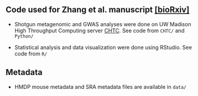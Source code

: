 ## Code used for Zhang et al. manuscript [[bioRxiv]](https://www.biorxiv.org/content/10.1101/2024.02.28.582610v1)

- Shotgun metagenomic and GWAS analyses were done on UW Madison High Throughput Computing server [CHTC](https://chtc.cs.wisc.edu/). See code from `CHTC/` and `Python/`

- Statistical analysis and data visualization were done using RStudio. See code from `R/`

## Metadata

- HMDP mouse metadata and SRA metadata files are available in `data/`